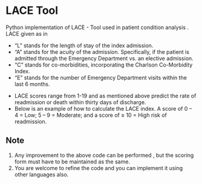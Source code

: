 # LACE Tool

Python implementation of LACE - Tool used in patient condition analysis .
LACE given as in 
- “L” stands for the length of stay of the index admission.
- “A” stands for the acuity of the admission. Specifically, if the patient is admitted through the Emergency Department vs. an elective admission.
- “C” stands for co-morbidities, incorporating the Charlson Co-Morbidity Index.
- “E” stands for the number of Emergency Department visits within the last 6 months.

* LACE scores range from 1-19 and as mentioned above predict the rate of readmission or death within thirty days of discharge. 
* Below is an example of how to calculate the LACE index. A score of 0 – 4 = Low; 5 – 9 = Moderate; and a score of ≥ 10 = High risk of readmission.

## Note

1. Any improvement to the above code can be performed , but the scoring form must have to be maintained as the same.
2. You are welcome to refine the code and you can implement it using other languages also.
